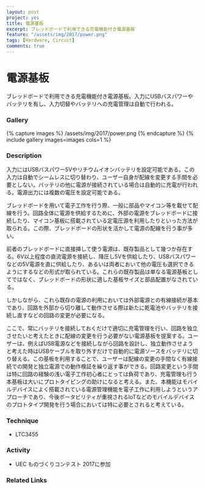 ```yaml
---
layout: post
project: yes
title: 電源基板
excerpt: ブレッドボードで利用できる充電機能付き電源基板
feature: "/assets/img/2017/power.png"
tags: [Hardware, Circuit]
comments: true
---
```

# 電源基板

ブレッドボードで利用できる充電機能付き電源基板。入力にUSBバスパワーやバッテリを有し、入力切替やバッテリへの充電管理は自動で行われる。

### Gallery

{% capture images %}
  /assets/img/2017/power.png
{% endcapture %}
{% include gallery images=images cols=1 %}

### Description

入力にはUSBバスパワー5Vやリチウムイオンバッテリを設定可能である。この入力は自動でシームレスに切り替わり、ユーザー自身が配線を変更する手間を必要としない。バッテリの他に電源が接続されている場合は自動的に充電が行われる。電源出力には複数の電圧を設定可能である。

ブレッドボードを用いて電子工作を行う際、一般に部品やマイコン等を載せて配線を行う。回路全体に電源を供給するために、外部の電源をブレッドボードに接続したり、マイコン基板に搭載されている定電圧源を利用したりといった方法が取られる。この際、ブレッドボードの形状を活かして電源の配線を行う事が多い。

前者のブレッドボードに直接挿して使う電源は、既存製品として幾つか存在する。6V以上程度の直流電源を接続し、降圧し5Vを供給したり、USBバスパワーなどの5V電源を直に供給したり、あるいは両者において他の電圧も選択できるようにするなどの形式が取られている。これらの既存製品は単なる電源基板としてではなく、ブレッドボードの形状に適した基板サイズと部品配置がなされている。

しかしながら、これら既存の電源の利用においては外部電源との有線接続が基本であり、回路を外部から切り離して動作させる際は新たに乾電池やバッテリを接続し直すなどの回路の変更が必要になる。

ここで、常にバッテリを接続しておくだけで適切に充電管理を行い、回路を独立させたいと考えたときに配線の変更を行う必要がない電源基板を提案する。ユーザーは、例えばUSB電源などを接続しながら回路を設計し、独立動作させようと考えた時はUSBケーブルを取り外すだけで自動的に電源ソースをバッテリに切り替える。この基板を利用することで、ユーザーは配線の変更の手間なく有線接続での開発と独立電源での動作検証を繰り返す事ができる。回路変更という手間は特に回路の経験の浅い電子工作初心者にとっては負荷であり、充電管理も行う本基板は大いにプロトタイピングの助けになると考える。また、本機能はモバイルデバイスによく搭載されている電源管理機能を電子工作に利用しようというアプローチであり、今後ポータビリティが重視されるIoTなどのモバイルデバイスのプロトタイプ開発を行う場合においては特に必要とされると考えている。


### Technique

* LTC3455


### Activity

* UEC ものづくりコンテスト 2017に参加

### Related Links

